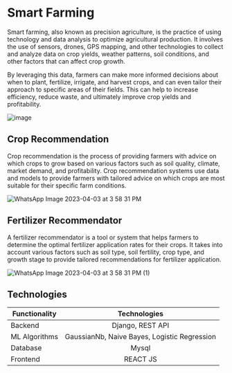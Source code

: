 # Smart Farming
Smart farming, also known as precision agriculture, is the practice of using technology and data analysis to optimize agricultural production. It involves the use of sensors, drones, GPS mapping, and other technologies to collect and analyze data on crop yields, weather patterns, soil conditions, and other factors that can affect crop growth.

By leveraging this data, farmers can make more informed decisions about when to plant, fertilize, irrigate, and harvest crops, and can even tailor their approach to specific areas of their fields. This can help to increase efficiency, reduce waste, and ultimately improve crop yields and profitability.

![image](https://user-images.githubusercontent.com/68375572/229869749-4a4f32cc-1718-4814-a853-e9483d6eb035.png)

## Crop Recommendation
Crop recommendation is the process of providing farmers with advice on which crops to grow based on various factors such as soil quality, climate, market demand, and profitability. Crop recommendation systems use data and models to provide farmers with tailored advice on which crops are most suitable for their specific farm conditions.

![WhatsApp Image 2023-04-03 at 3 58 31 PM](https://user-images.githubusercontent.com/68375572/229870592-76086b41-33c2-4861-930a-e2e811429ff2.jpeg)

## Fertilizer Recommendator
A fertilizer recommendator is a tool or system that helps farmers to determine the optimal fertilizer application rates for their crops. It takes into account various factors such as soil type, soil fertility, crop type, and growth stage to provide tailored recommendations for fertilizer application.

![WhatsApp Image 2023-04-03 at 3 58 31 PM (1)](https://user-images.githubusercontent.com/68375572/229870623-b42fbb0f-769a-439d-9372-e100fdc670ab.jpeg)


## Technologies

| Functionality        | Technologies           |
| ------------- |:-------------:|
| Backend      | Django, REST API |
| ML Algorithms | GaussianNb, Naive Bayes, Logistic Regression      |
| Database      | Mysql      |
| Frontend | REACT JS      |
